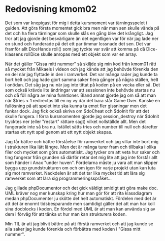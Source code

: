 ---
---
Redovisning kmom02
=========================


Det som var knepigast för mig i detta kursmoment var tärningsspelet i guiden. Att göra första momentet gick bra men när man sen skulle vända på det och ha flera tärningar som skulle slås en gång blev det krångligt. Jag tror att jag gjorde det besvärligare än det egentligen var för när jag lade ner en stund och funderade på det ett par timmar lossnade det sen. Det var framför allt DiceHands roll() som jag tyckte var svår att komma på då Dice-klassens rollDice skulle anropas med ett objekt som var en array.

När det gäller "Gissa mitt nummer" så skiljde sig min kod från kmom01 rätt så mycket från Mikaels i videon och jag kände att jag behövde förenkla den en del när jag flyttade in den i ramverket. Det var många rader jag kunde ta bort helt och jag hade gjort samma saker flera gånger på några ställen, helt i onödan. Det såg jag nu när jag inte tittat på koden på en vecka eller så. Det som också krävde lite ändringar var att sessionen inte behövde startas nu och då föll några av mina funktioner. Bland annat gjorde jag om  så att man när $tries < 1 redirectas till en ny vy där det bara står Game Over. Kanske en fullösning på att spelet inte ska kunna ta emot fler gissningar men det funkar dock. Jag fick också skriva om $doCheat och $doInit för att det skulle fungera. I förra kursmomenten gjorde jag session_destroy när $doInit trycktes ner (eller "restart" rättare sagt) vilket nollställde allt. Men det fungerade inte så bra nu. Istället sätts tries och number till null och därefter startas ett nytt spel genom att ett nytt objekt skapas.

Jag får bättre och bättre förståelse för ramverket och jag villar inte bort mig i strukturen lika lätt längre. Men det är många turer fram och tillbaka i olika filer och mycket som görs automatiskt. Jag tycker om att veta hur saker och ting fungerar från grunden så därför retar det mig lite att jag inte förstår allt som händer i Anax "under huven". Fördelarna måste ju vara att man slipper bygga upp grundstrukturen om och om igen för varje projekt utan kan luta sig mot ramverket. Nackdelen är att det tar lika mycket tid att lära sig ramverket som att lära sig programmeringsspråket...

Jag gillade phpDocumentor och det gick väldigt smidigt att göra make doc. UML kräver nog mer kunskap kring hur man gör för att rita klassdiagram medan phpDocumenter ju skötte det helt automatiskt. Fördelen med det är att det är enormt tidsbesparande men samtidigt gäller det att man har koll sina docblocks i koden. En fördel med UML är att man kan använda sig av dem i förväg för att tänka ut hur man kan strukturera koden.  

Min TIL är att jag blivit bättre på att förstå ramverket och att jag kunde se alla saker jag kunde förenkla och förbättra med koden i "Gissa mitt nummer".
